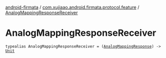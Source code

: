 [android-firmata](../index.md) / [com.xujiaao.android.firmata.protocol.feature](index.md) / [AnalogMappingResponseReceiver](./-analog-mapping-response-receiver.md)

# AnalogMappingResponseReceiver

`typealias AnalogMappingResponseReceiver = (`[`AnalogMappingResponse`](-analog-mapping-response/index.md)`) -> `[`Unit`](https://kotlinlang.org/api/latest/jvm/stdlib/kotlin/-unit/index.html)